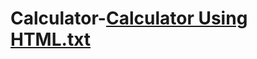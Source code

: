 # Calculator-[Calculator Using HTML.txt](https://github.com/Avijitdam98/Calculator-/files/7004541/Calculator.Using.HTML.txt)
